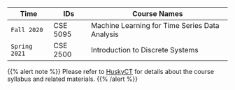 

| Time         |  IDs          | Course Names                  |
| ------------------| ------------------- |--------------------------------- |
| `Fall 2020`       | CSE 5095    | Machine Learning for Time Series Data Analysis  |
| `Spring 2021`     | CSE 2500    | Introduction to Discrete Systems             |

{{% alert note %}}
Please refer to [HuskyCT](https://huskyct.uconn.edu/) for details about the course syllabus and related materials.
{{% /alert %}}
